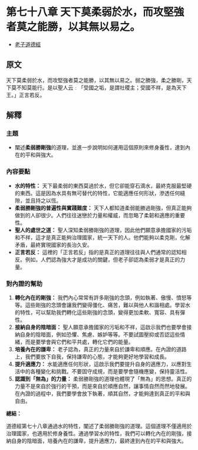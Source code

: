 # 第七十八章 天下莫柔弱於水，而攻堅強者莫之能勝，以其無以易之。
- [老子道德經](https://www.daodejing.org/)


## 原文
天下莫柔弱於水，而攻堅強者莫之能勝，以其無以易之。弱之勝強，柔之勝剛，天下莫不知莫能行。是以聖人云﹕「受國之垢，是謂社稷主；受國不祥，是為天下王。」正言若反。

## 解釋
### 主題
- 闡述**柔弱勝剛強**的道理，並進一步說明如何運用這個原則來修身養性，達到內在的平和與強大。

### 內容要點
*   **水的特性：** 天下最柔弱的東西莫過於水，但它卻能穿石滴水，最終克服最堅硬的東西。這是因為水具有無可替代的特性，它能適應任何形狀，滲透任何縫隙，並且持之以恆。
*   **柔弱勝剛強的普遍性與實踐難度：** 天下人都知道柔弱能勝過剛強，但真正能夠做到的人卻很少。人們往往迷戀於力量和權威，而忽略了柔韌和適應的重要性。
*   **聖人的處世之道：** 聖人深知柔弱勝剛強的道理，因此他們願意承擔國家的污垢和不祥，這才是真正能夠治理國家，統一天下的人。他們能夠以柔克剛，化解矛盾，最終實現國家的長治久安。
*   **正言若反：** 這裡的「正言若反」指的是真正的道理往往與人們通常的認知相反。例如，人們認為強大才是成功的關鍵，但老子卻認為柔弱才是真正的力量。

### 對內證的幫助
1.  **轉化內在的剛強：** 我們內心常常有許多剛強的念頭，例如執著、傲慢、憤怒等等。這些剛強的念頭會讓我們變得僵化、痛苦，難以與他人和諧相處。學習水的特性，可以幫助我們轉化這些剛強的念頭，變得更加柔軟、寬容、具有彈性。
2.  **接納自身的陰暗面：** 聖人願意承擔國家的污垢和不祥，這啟示我們也要學會接納自身的陰暗面，例如恐懼、焦慮、嫉妒等等。不要試圖壓抑或否認這些情緒，而是要學會與它們和平共處，轉化它們的能量。
3.  **培養內在的謙卑：** 老子認為，真正的力量來自於謙卑和順應。在內證的道路上，我們要放下自我，保持謙卑的心態，才能夠更好地學習和成長。
4.  **提升適應力：** 水能適應任何形狀，這啟示我們要提升自身的適應力，以應對生活中的各種變化和挑戰。不要固守成規，而是要學會隨機應變，保持靈活性。
5.  **認識到「無為」的力量：** 柔弱勝剛強的道理也體現了「無為」的思想。真正的力量不是來自於強行的干預，而是來自於順應自然，讓事情自然而然地發展。在內證的過程中，我們要學會放下執著，順其自然，才能夠達到真正的平和與自由。

**總結：**

道德經第七十八章通過水的特性，闡述了柔弱勝剛強的道理。這個道理不僅適用於治理國家，也適用於修身養性。通過學習水的特性，我們可以轉化內在的剛強，接納自身的陰暗面，培養內在的謙卑，提升適應力，最終達到內在的平和與強大。